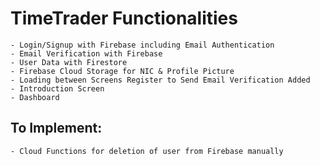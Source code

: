 # TimeTrader Functionalities
    - Login/Signup with Firebase including Email Authentication
    - Email Verification with Firebase 
    - User Data with Firestore
    - Firebase Cloud Storage for NIC & Profile Picture
    - Loading between Screens Register to Send Email Verification Added
    - Introduction Screen
    - Dashboard 
    
## To Implement: 
    - Cloud Functions for deletion of user from Firebase manually